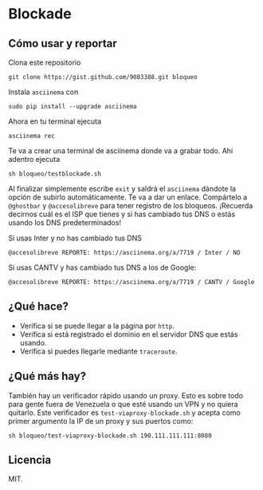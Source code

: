 # Blockade

## Cómo usar y reportar

Clona este repositorio

    git clone https://gist.github.com/9083388.git bloqueo

Instala `asciinema` con

    sudo pip install --upgrade asciinema

Ahora en tu terminal ejecuta

    asciinema rec

Te va a crear una terminal de asciinema donde va a grabar todo. Ahí adentro ejecuta

    sh bloqueo/testblockade.sh

Al finalizar simplemente escribe `exit` y saldrá el `asciinema` dándote la opción de subirlo automáticamente. Te va a dar un enlace. Compártelo a `@ghostbar` y `@accesolibreve` para tener registro de los bloqueos. ¡Recuerda decirnos cuál es el ISP que tienes y si has cambiado tus DNS o estás usando los DNS predeterminados!

Si usas Inter y no has cambiado tus DNS

    @accesolibreve REPORTE: https://asciinema.org/a/7719 / Inter / NO

Si usas CANTV y has cambiado tus DNS a los de Google:

    @accesolibreve REPORTE: https://asciinema.org/a/7719 / CANTV / Google

## ¿Qué hace?

+ Verifica si se puede llegar a la página por `http`.
+ Verifica si está registrado el dominio en el servidor DNS que estás usando.
+ Verifica si puedes llegarle mediante `traceroute`.

## ¿Qué más hay?

También hay un verificador rápido usando un proxy. Esto es sobre todo para gente fuera de Venezuela o que esté usando un VPN y no quiera quitarlo. Este verificador es `test-viaproxy-blockade.sh` y acepta como primer argumento la IP de un proxy y sus puertos como:

    sh bloqueo/test-viaproxy-blockade.sh 190.111.111.111:8080

## Licencia
MIT.
